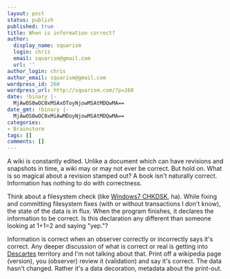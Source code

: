 ```yaml
---
layout: post
status: publish
published: true
title: When is information correct?
author:
  display_name: squarism
  login: chris
  email: squarism@gmail.com
  url: ''
author_login: chris
author_email: squarism@gmail.com
wordpress_id: 260
wordpress_url: http://squarism.com/?p=260
date: !binary |-
  MjAwOS0wOC0xMSAxOToyNjowMSAtMDQwMA==
date_gmt: !binary |-
  MjAwOS0wOC0xMiAwMDoyNjowMSAtMDQwMA==
categories:
- Brainstorm
tags: []
comments: []
---
```

A wiki is constantly edited.  Unlike a document which can have revisions and snapshots in time, a wiki may or may not ever be correct.  But hold on.  What is so magical about a revision stamped out?  A book isn't naturally correct.  Information has nothing to do with correctness.

Think about a filesystem check (like [Windows7 CHKDSK](http://www.dailytech.com/Lets+be+More+Rational+on+CHKDSK+in+Windows+7/article15910.htm), ha).  While fixing and committing filesystem fixes (with or without transactions I don't know), the state of the data is in flux.  When the program finishes, it declares the information to be correct.  Is this declaration any different than someone looking at 1+1=2 and saying "yep."?

Information is correct when an observer correctly or incorrectly says it's correct.  Any deeper discussion of what is correct or real is getting into [Descartes](http://en.wikipedia.org/wiki/Cogito_ergo_sum) territory and I'm not talking about that.  Print off a wikipedia page (version), you (observer) review it (validation) and say it's correct.  The data hasn't changed.  Rather it's a data decoration, metadata about the print-out.